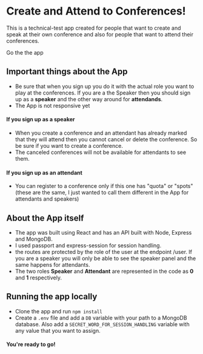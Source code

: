 # Create and Attend to Conferences!

This is a technical-test app created for people that want to create and speak at their own conference and also for people that want to attend their conferences.

Go the the app 

## Important things about the App
- Be sure that when you sign up you do it with the actual role you want to play at the conferences. If you are a the Speaker then you should sign up as a **speaker** and the other way around for **attendands**.
- The App is not responsive yet

#### If you sign up as a speaker
- When you create a conference and an attendant has already marked that they will attend then you cannot cancel or delete the conference. So be sure if you want to create a conference.
- The canceled conferences will not be available for attendants to see them.
#### If you sign up as an attendant
- You can register to a conference only if this one has "quota" or "spots" (these are the same, I just wanted to call them different in the App for attendants and speakers)

## About the App itself

- The app was built using React and has an API built with Node, Express and MongoDB.
- I used passport and express-session for session handling.
- the routes are protected by the role of the user at the endpoint /user. If you are a speaker you will only be able to see the speaker panel and the same happens for attendants.
- The two roles **Speaker** and **Attendant** are represented in the code as **0** and **1** respectively.

## Running the app locally
-	Clone the app and run ```npm install``` 
-	Create a ```.env``` file and add a ```DB``` variable with your path to a MongoDB database. Also add  a ```SECRET_WORD_FOR_SESSION_HANDLING```  variable with any value that you want to assign.

#### You're ready to go!